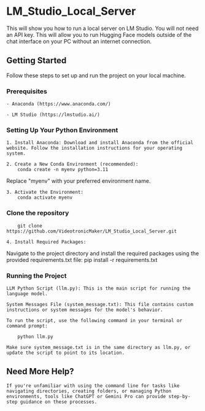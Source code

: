 # LM_Studio_Local_Server
This will show you how to run a local server on LM Studio.  You will not need an API key.  This will allow you to run Hugging Face models outside of the chat interface on your PC without an internet connection.
## Getting Started
Follow these steps to set up and run the project on your local machine.
### Prerequisites
    - Anaconda (https://www.anaconda.com/)

    - LM Studio (https://lmstudio.ai/)

### Setting Up Your Python Environment
    1. Install Anaconda: Download and install Anaconda from the official website. Follow the installation instructions for your operating system.
    
    2. Create a New Conda Environment (recommended):
        conda create -n myenv python=3.11

Replace "myenv" with your preferred environment name.

    3. Activate the Environment:
        conda activate myenv

### Clone the repository
        git clone https://github.com/VideotronicMaker/LM_Studio_Local_Server.git
    
    4. Install Required Packages:
    
Navigate to the project directory and install the required packages using the provided requirements.txt file:
        pip install -r requirements.txt

### Running the Project
    LLM Python Script (llm.py): This is the main script for running the language model.

    System Messages File (system_message.txt): This file contains custom instructions or system messages for the model's behavior.

    To run the script, use the following command in your terminal or command prompt:

        python llm.py

    Make sure system_message.txt is in the same directory as llm.py, or update the script to point to its location.


## Need More Help?
    If you're unfamiliar with using the command line for tasks like navigating directories, creating folders, or managing Python environments, tools like ChatGPT or Gemini Pro can provide step-by-step guidance on these processes.


